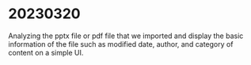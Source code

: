 # 20230320
Analyzing the pptx file or pdf file that we imported and display the basic information of the file such as modified date, author, and category of content on a simple UI.   
